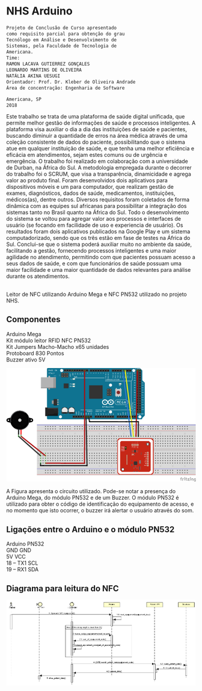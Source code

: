 # NHS Arduino


```
Projeto de Conclusão de Curso apresentado
como requisito parcial para obtenção do grau
Tecnólogo em Análise e Desenvolvimento de
Sistemas, pela Faculdade de Tecnologia de
Americana.
Time: 
RAMON LACAVA GUTIERREZ GONÇALES
LEONARDO MARTINS DE OLIVEIRA
NATÁLIA AKINA UESUGI
Orientador: Prof. Dr. Kleber de Oliveira Andrade
Área de concentração: Engenharia de Software
```
```
Americana, SP
2018
```

Este trabalho se trata de uma plataforma de saúde digital unificada, que permite melhor gestão de informações de saúde e processos inteligentes. 
A plataforma visa auxiliar o dia a dia das instituições de saúde e pacientes, buscando diminuir a quantidade de erros na área médica através de uma coleção consistente de dados do paciente, possibilitando que o sistema atue em qualquer instituição de saúde, e que tenha uma melhor eficiência e eficácia em atendimentos, sejam estes comuns ou de urgência e emergência.
O trabalho foi realizado em colaboração com a universidade de Durban, na África do Sul. 
A metodologia empregada durante o decorrer do trabalho foi o SCRUM, que visa a transparência, dinamicidade e agrega valor ao produto final. 
Foram desenvolvidos dois aplicativos para dispositivos móveis e um para computador, que realizam gestão de exames, diagnósticos, dados de saúde, medicamentos, instituições, médicos(as), dentre outros. 
Diversos requisitos foram coletados de forma dinâmica com as equipes sul africanas para possibilitar a integração dos sistemas tanto no Brasil quanto na África do Sul.
Todo o desenvolvimento do sistema se voltou para agregar valor aos processos e interfaces de usuário (se focando em facilidade de uso e experiencia de usuário).
Os resultados foram dois aplicativos publicados na Google Play e um sistema computadorizado, sendo que os três estão em fase de testes na África do Sul.
Conclui-se que o sistema poderá auxiliar muito no ambiente da saúde, facilitando a gestão, fornecendo processos inteligentes e uma maior agilidade no atendimento, permitindo com que pacientes possuam acesso a seus dados de saúde, e com que funcionários de saúde possuam uma maior facilidade e uma maior quantidade de dados relevantes para análise durante os atendimentos.

<br>
Leitor de NFC utilizando Arduino Mega e NFC PN532 utilizado no projeto NHS.

## Componentes
Arduino Mega<br>
Kit módulo leitor RFID NFC PN532<br>
Kit Jumpers Macho-Macho x65 unidades<br>
Protoboard 830 Pontos<br>
Buzzer ativo 5V<br>

![alt text](https://github.com/Ramonrune/nhs-arduino/blob/master/circuit.png)

A Figura apresenta o circuito utilizado. Pode-se notar a presença do Arduino Mega, do módulo PN532 e de um Buzzer. O módulo PN532 é utilizado para obter o código de identificação do equipamento de acesso, e no momento que isto ocorrer, o buzzer irá alertar o usuário através do som.

## Ligações entre o Arduino e o módulo PN532
Arduino	  PN532<br>
GND	      GND<br>
5V	      VCC<br>
18 – TX1	SCL<br>
19 – RX1	SDA<br>


## Diagrama para leitura do NFC
![alt text](https://github.com/Ramonrune/nhs-arduino/blob/master/reader.png)

